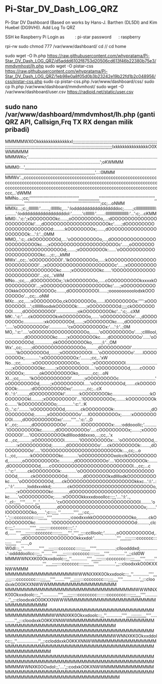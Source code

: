 # Pi-Star_DV_Dash_LOG_QRZ
Pi-Star DV Dashboard (Based on works by Hans-J. Barthen (DL5DI) and Kim Huebel (DG9VH)). Add Log To QRZ



SSH ke Raspberry Pi
Login as         : pi-star
password      : raspberry

rpi-rw
sudo chmod 777 /var/www/dashboard/
cd //
cd home

sudo wget -O lh.php https://raw.githubusercontent.com/whypratama/Pi-Star_DV_Dash_LOG_QRZ/d5addd6102f8753d20506cd613f46b22380b75e3/mmdvmhost/lh.php
sudo wget -O pistar-css https://raw.githubusercontent.com/whypratama/Pi-Star_DV_Dash_LOG_QRZ/1eb98e0a8f05d0b3b23242e19b22fd1b2c048956/css/pistar-css.php
sudo cp pistar-css.php /var/www/dashboard/css/
sudo cp lh.php /var/www/dashboard/mmdvmhost/ 
sudo wget -O /var/www/dashboard/user.csv https://radioid.net/static/user.csv

sudo nano /var/www/dashboard/mmdvmhost/lh.php
(ganti QRZ API, Callsign,Frq TX RX dengan milik pribadi)
------------------


MMMMMWX0Okkkkkkkkkkkkkkxl;;;;;;;;;;;;;;;;;;;;;;;;;;;;;;;;;;;;;;;;;;;;;;;;;;;;;;;;;;;;;;;;;;;;;;;;;;;;;;;;;;;;;;;;;;;;;;;;;;;;;;;;;;;;;;;;;;;;;;;;;;;;;;;;;;;;;;;;;;;;;;;;;;;;;;lxkkkkkkkkkkkkkkO0XWMMMMM
MMMWKo;'........................................................................................................................................................................................';oKWMMM
MMM0:...',,,,,,,,,,,,,,,,,,,,,,,,,,,,,,,,,,,,,,,,,,,,,,,,,,,,,,,,,,,,,,,,,,,,,,,,,,,,,,,,,,,,,,,,,,,,,,,,,,,,,,,,,,,,,,,,,,,,,,,,,,,,,,,,,,,,,,,,,,,,,,,,,,,,,,,,,,,,,,,,,,,,,,,,,,,,,,,,,,,,,,'...:0MMM
MMWx'..,cccccccccccccccccccccccccccccccccccccccccccccccccccccccccccccccccccccccccccccccccccccccccccccccccccccccccccccccccccccccccccccccccccccccccccccccccccccccccccccccccccccccccccccccccccccccc,..'dWMM
MMNo...;cc;''''''''''''''''''''''''''''''''''''''',,,,,,,,,,,,,,,,,'''''''''''''''''''''''''''''''''''''''''''',,,,,,,,,,,,,,,,,,'''''''''''''''''''''''''''''''''''''''''''''''''''''''''''';cc;...oNMM
MMXc...;c:,;lllllllll:'.......,:llllllllc,....':lodddddddddddddddddoc;.......;clllllllllllllllllll:,........':lodddddddddddddddddol:'.........'cllllllll:'.......:llllllllllllllllllllll:'...':c;...cKMM
MM0:..':c:';xOOOOOOOOkc......,oOOOOOOOOOo,...:dOOOOOOOOOOOOOOOOOOOOOOkl'....,dOOOOOOOOOOOOOOOOOOOOkc'......;dOOOOOOOOOOOOOOOOOOOOOOOd:........:kOOOOOOOOx;......,dOOOOOOOOOOOOOOOOOOOOOOk:...':l:'..;0MM
MMO,..':c;..ckOOOOOOOOd,....'oOOOOOOOOOo,...,dOOOOOOOOOOOOOOOOOOOOOOOOkc....;xOOOOOOOOOOOOOOOOOOOOOc'.....,oOOOOOOOOOOOOOOOOOOOOOOOOOd;.......;xOOOOOOOOk:......'oOOOOOOOOOOOOOOOOOOOOOOkc....;c:,..,kMM
MWx'..,cc;..'oOOOOOOOOOl'..'lkOOOOOOOOo,....:kOOOOOOOOOOOOOOOOOOOOOOOOOl'...;xOOOOOOOOOOOOOOOOOOOOOc'.....;xOOOOOOOOOOOOOOOOOOOOOOOOOkc.......;xOOOOOOOOkc......'lOOOOOOOOOOOOOOOOOOOOOOOl'...;cc,..'xWM
MNo...;cc,...,dOOOOOOOOx;.'ckOOOOOOOOo,.....cOOOOOOOOOOkxxxxkOOOOOOOOOOl'...;xOOOOOOOOOOOOOOOOOOOOkc'.....;xOOOOOOOOOOOOkkkOOOOOOOOOOOc.......,dOOOOOOOOOl.......;oooooooooolodxkOOOOOOOOo'...,cc;...oNM
MXc...;cc,....:xOOOOOOOOo,ckOOOOOOOOo,......lOOOOOOOOOx:'''':xOOOOOOOOOl....';clllllllloodxkOOOOOOk:......;xOOOOOOOOOd:;;;;ckOOOOOOOOOl.......,dOOOOOOOOOl'.................;okOOOOOOOOOkc'...':c;...cXM
MK:..':c:'.....ckOOOOOOOkxkOOOOOOOOo,......'oOOOOOOOOOo'....,dOOOOOOOOOc................:xkOOOOOOOd,......;xOOOOOOOOkc.....,dOOOOOOOOOl'......'oOOOOOOOOOo'...............'cxOOOOOOOOOOx:'....':l:'..;0M
MO,..':c:'.....'oOOOOOOOOOOOOOOOOOo,.......'oOOOOOOOOOo'.....;clllllool,...............,dOOOOOOOOkc.......;xOOOOOOOOkc.....,dOOOOOOOOOo'......'oOOOOOOOOOd,..............,okOOOOOOOOOko,.......;l:'..,OM
Wx'..,cc;.......;dOOOOOOOOOOOOOOOo,........,dOOOOOOOOOl'..............................'lkOOOOOOOOd,.......;xOOOOOOOOOl.....'oOOOOOOOOOo'.......lOOOOOOOOOx;............':xOOOOOOOOOOx:'........;cc,..'xW
No...;cc,........:xOOOOOOOOOOOOOo,.........;xOOOOOOOOOl...............................;xOOOOOOOOkc........;xOOOOOOOOOl.....'oOOOOOOOOOd,.......cOOOOOOOOOx;...........,okOOOOOOOOOko,..........,cc;...oN
Xl...;cc,........'lkOOOOOOOOOOOl'..........;xOOOOOOOOOc..............................'oOOOOOOOOOd,........;xOOOOOOOOOl.....'oOOOOOOOOOd,.......ckOOOOOOOOk:..........:dOOOOOOOOOOxc'...........,cc;...cX
K:..':l:'.........,dOOOOOOOOOkl'...........:kOOOOOOOOkc..............................:kOOOOOOOOkl.........;xOOOOOOOOOl'....'lOOOOOOOOOx;.......:kOOOOOOOOkc........'lkOOOOOOOOOOo;.............':c:'..:K
O;..':c:'.........'oOOOOOOOOOd,............ckOOOOOOOOk:.............................,dOOOOOOOOOd;.........,xOOOOOOOOOo'.....lOOOOOOOOOx;.......:xOOOOOOOOOl.......,dOOOOOOOOOOxc'.......''''...':c:'..,O
k'..,cc;..........,dOOOOOOOOOo'............lOOOOOOOOOx:.....:oddooollc;'...........'lOOOOOOOOOkc..........,dOOOOOOOOOo'.....cOOOOOOOOOx;.......;xOOOOOOOOOl'.....'lOOOOOOOOOOkdlllloodddxxxo,...;cc,..'x
d...,cc,..........;xOOOOOOOOOl............'lOOOOOOOOOx:....'oOOOOOOOOOd,...........:xOOOOOOOOOd;..........,dOOOOOOOOOo'.....ckOOOOOOOOk:.......,dOOOOOOOOOo'.....'lOOOOOOOOOOOOOOOOOOOOOOOOk:...,cc;...o
l...;cc,..........:kOOOOOOOOkc............'oOOOOOOOOOOxolcclkOOOOOOOOOd,..........,oOOOOOOOOOOc...........,dOOOOOOOOOo'....'lOOOOOOOOOk:.......,dOOOOOOOOOd,......cOOOOOOOOOOOOOOOOOOOOOOOOOl...,cc;...c
:..':c:'..........ckOOOOOOOOk:............'oOOOOOOOOOOOOOOOOOOOOOOOOOOd,..........ckOOOOOOOOOd;...........,dOOOOOOOkxdllllodkOOOOOOOOOkc.......'oOOOOOOOOOd,......ckOOOOOOOOOOOOOOOOOOOOOkkxc...':l:'..:
,..':l:'..........,loddxxxkkd;.............ckOOOOOOOOOOOOOOOOOOOOOOOOOo,.........;xOOOOOOOOOkc............,dOOOOOOOOOOOOOOOOOOOOOOOOOOkc.......'oOOOOOOOOOx;......:xOOOOOkkxxxdooollcc::;;,'....':l:'..,
'..,cl:;,,,,''''.......'',,,'..............'cxOOOOOOOOOOOOOOOOOOOOOOOOl.........'oOOOOOOOOOOd,............,dOOOOOOOOOOOOOOOOOOOOOOOOOOx;.......'lOOOOOOOOko,......';c::;;;,,''...........'''',,,;:cc,...
'..';:::cccccccc::::;;;;,,,''''..............,:coodxxxkkOOOOOOOOOOOOko,.........ckOOOOOOOOOkc.............'lOOOOOOOOOOOOOOOOOOOOOOOOOd:.........,clcc::;;,'.............''''',,,;;;;;::::ccccccc:::;'..'
d,......'''',,,,;;;;::::ccccccc:::::;;;,,,,,'''..'''',,;;::ccllloolc;'.........,oOOOOOOOOOOd,..............;dOOOOOOOOOOOOOOOOkkxxdol:'...................''',,,,;;;;;::::ccccccc::::;;;;,,,,''''......,o
W0dl::;,,''.............'''',,,,;;;;::::ccccccc:::::;;;,,,,'''''................;clloodddxd;................':oddddoollcc::;;,,''.......'''',,,,,;;;:::::ccccccc::::;;;;,,,,''''.............'',,;;cld0W
MMMWWNXXK00Okxxdoolc::;,,''.............'''',,,,;;;;::::cccccccc::::;;;,,,,,''''........''...............................''',,,,,;;;;::::ccccccc::::;;;;,,,,''''..............',,;::cloodxxkO00KXXNWWMMM
MMMMMMMMMMMMMMMMMMWWWNXXKK0Okxxdoolc::;,,''.............'''',,,,;;;;::::cccccccc::::;;;;,,,,''''........''''',,,;;;;;:::cccccccc::::;;;;,,,,''''..............',,;::cloodxxkO00KXXNWWWMMMMMMMMMMMMMMMMMM
MMMMMMMMMMMMMMMMMMMMMMMMMMMMMMMMMMWWWNNXK00Okxxdoolc::;,,''.............'''',,,,;;;;::::cccccccc::::::::cccccccc::::;;;;,,,,''''.............'',,;::cloodxxkO00KXXNWWWMMMMMMMMMMMMMMMMMMMMMMMMMMMMMMMMMM
MMMMMMMMMMMMMMMMMMMMMMMMMMMMMMMMMMMMMMMMMMMMMMMMMMMWWNNXKK0Okxxdoolc::;,,''.............'''',,,,;;;;;;;;,,,,''''.............'',,;::cloodxxkO0KKXNNWWMMMMMMMMMMMMMMMMMMMMMMMMMMMMMMMMMMMMMMMMMMMMMMMMMMM
MMMMMMMMMMMMMMMMMMMMMMMMMMMMMMMMMMMMMMMMMMMMMMMMMMMMMMMMMMMMMMMMMMMWWNNXKK0Okxxddolcc:;,,''..................'',,;:ccloddxxkO0KKXNNWWMMMMMMMMMMMMMMMMMMMMMMMMMMMMMMMMMMMMMMMMMMMMMMMMMMMMMMMMMMMMMMMMMMM
MMMMMMMMMMMMMMMMMMMMMMMMMMMMMMMMMMMMMMMMMMMMMMMMMMMMMMMMMMMMMMMMMMMMMMMMMMMMMMMMMMWWNXK0OOxdol:;,'....',;:codxkO0KXNWWMMMMMMMMMMMMMMMMMMMMMMMMMMMMMMMMMMMMMMMMMMMMMMMMMMMMMMMMMMMMMMMMMMMMMMMMMMMMMMMMMM
